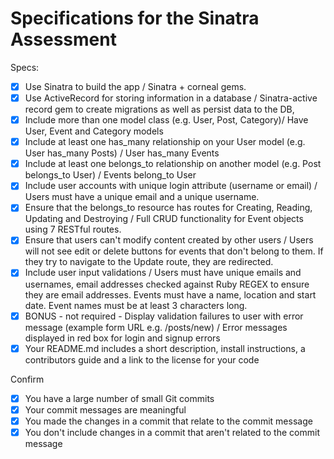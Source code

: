 # Specifications for the Sinatra Assessment

Specs:
- [x] Use Sinatra to build the app / Sinatra + corneal gems.
- [x] Use ActiveRecord for storing information in a database / Sinatra-active record gem to create migrations as well as persist data to the DB,
- [x] Include more than one model class (e.g. User, Post, Category)/ Have User, Event and Category models
- [x] Include at least one has_many relationship on your User model (e.g. User has_many Posts) / User has_many Events
- [x] Include at least one belongs_to relationship on another model (e.g. Post belongs_to User) / Events belong_to User
- [x] Include user accounts with unique login attribute (username or email) / Users must have a unique email and a unique username.
- [x] Ensure that the belongs_to resource has routes for Creating, Reading, Updating and Destroying / Full CRUD functionality for Event objects using 7 RESTful routes.
- [x] Ensure that users can't modify content created by other users / Users will not see edit or delete buttons for events that don't belong to them. If they try to navigate to the Update route, they are redirected.
- [x] Include user input validations / Users must have unique emails and usernames, email addresses checked against Ruby REGEX to ensure they are email addresses. Events must have a name, location and start date. Event names must be at least 3 characters long. 
- [x] BONUS - not required - Display validation failures to user with error message (example form URL e.g. /posts/new) / Error messages displayed in red box for login and signup errors
- [x] Your README.md includes a short description, install instructions, a contributors guide and a link to the license for your code

Confirm
- [x] You have a large number of small Git commits
- [x] Your commit messages are meaningful
- [x] You made the changes in a commit that relate to the commit message
- [x] You don't include changes in a commit that aren't related to the commit message
